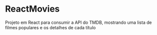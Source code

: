 # ReactMovies
Projeto em React para consumir a API do TMDB, mostrando uma lista de filmes populares e os detalhes de cada título
